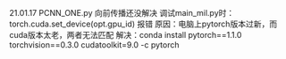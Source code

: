 21.01.17
	PCNN_ONE.py 向前传播还没解决
	  调试main_mil.py时：torch.cuda.set_device(opt.gpu_id)  报错
	  原因：电脑上pytorch版本过新，而cuda版本太老，两者无法匹配
	  解决：conda install pytorch==1.1.0 torchvision==0.3.0 cudatoolkit=9.0 -c pytorch
